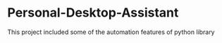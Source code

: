 # Personal-Desktop-Assistant
This project included some of the automation features of python library
